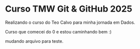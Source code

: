 # Curso TMW Git & GitHub 2025

Realizando o curso do Teo Calvo para minha jornada em Dados.

Curso que comecei do 0 e estou caminhando bem :)

mudando arquivo para teste.